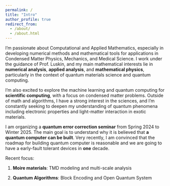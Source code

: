 ```yaml
---
permalink: /
title: "Intro"
author_profile: true
redirect_from: 
  - /about/
  - /about.html
---
```

I’m passionate about Computational and Applied Mathematics, especially in developing numerical methods and mathematical tools for applications in Condensed Matter Physics, Mechanics, and Medical Science. I work under the guidance of Prof. Luskin, and my main mathematical interests lie in __numerical analysis__, __applied analysis__, and __mathematical physics__, particularly in the context of quantum materials science and quantum computing.

I’m also excited to explore the machine learning and quantum computing for __scientific computing__, with a focus on condensed matter problems. Outside of math and algorithms, I have a strong interest in the sciences, and I’m constantly seeking to deepen my understanding of quantum phenomena including electronic properties and light-matter interaction in exotic materials.

I am organizing a __quantum error correction seminar__ from Spring 2024 to Winter 2025. The main goal is to understand why it is believed that __a quantum computer can be built__. Very recently, I am convinced that the roadmap for building quantum computer is reasonable and we are going to have a early-fault tolerant devices in __one__ decade.

Recent focus:

1. __Moire materials__: TMD modeling and multi-scale analysis

2. __Quantum Algorithms__: Block Encoding and Open Quantum System






